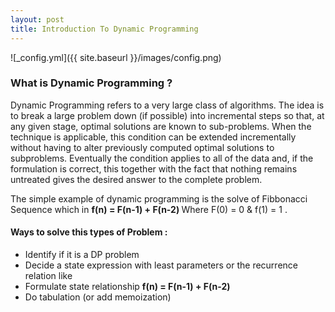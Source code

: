 ```yaml
---
layout: post
title: Introduction To Dynamic Programming
---
```


![_config.yml]({{ site.baseurl }}/images/config.png)
### What is Dynamic Programming ?

Dynamic Programming refers to a very large class of algorithms. The idea is to break a large problem down (if possible) into incremental steps so that, at any given stage, optimal solutions are known to sub-problems. When the technique is applicable, this condition can be extended incrementally without having to alter previously computed optimal solutions to subproblems. Eventually the condition applies to all of the data and, if the formulation is correct, this together with the fact that nothing remains untreated gives the desired answer to the complete problem.

The simple example of dynamic programming is the solve of Fibbonacci Sequence which in <b>f(n) = F(n-1) + F(n-2) </b> Where F(0) = 0 & f(1) = 1 .

#### Ways to solve this types of Problem :
- Identify if it is a DP problem
- Decide a state expression with least parameters or the recurrence relation like 
- Formulate state relationship <b>f(n) = F(n-1) + F(n-2) </b>
- Do tabulation (or add memoization)
